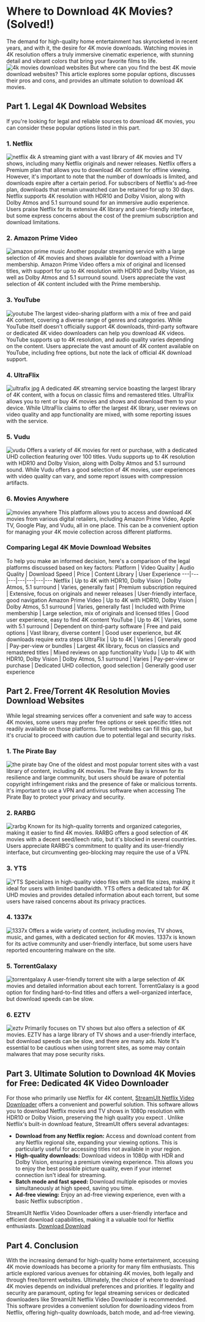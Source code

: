 # Where to Download 4K Movies? (Solved!)
The demand for high-quality home entertainment has skyrocketed in recent years, and with it, the desire for 4K movie downloads. Watching movies in 4K resolution offers a truly immersive cinematic experience, with stunning detail and vibrant colors that bring your favorite films to life.
![4k movies download websites](https://www.streamult.com/images/resource/4k-movies-download-websites.jpg)
But where can you find the best 4K movie download websites? This article explores some popular options, discusses their pros and cons, and provides an ultimate solution to download 4K movies.
## Part 1. Legal 4K Download Websites
If you're looking for legal and reliable sources to download 4K movies, you can consider these popular options listed in this part.
### 1. Netflix
![netflix 4k](https://www.streamult.com/images/resource/netflix-4k.jpg)
A streaming giant with a vast library of 4K movies and TV shows, including many Netflix originals and newer releases. Netflix offers a Premium plan that allows you to download 4K content for offline viewing. However, it's important to note that the number of downloads is limited, and downloads expire after a certain period. For subscribers of Netflix's ad-free plan, downloads that remain unwatched can be retained for up to 30 days.
Netflix supports 4K resolution with HDR10 and Dolby Vision, along with Dolby Atmos and 5.1 surround sound for an immersive audio experience. Users praise Netflix for its extensive 4K library and user-friendly interface, but some express concerns about the cost of the premium subscription and download limitations.
### 2. Amazon Prime Video
![amazon prime music](https://www.streamult.com/images/resource/amazon-prime-music.jpg)
Another popular streaming service with a large selection of 4K movies and shows available for download with a Prime membership. Amazon Prime Video offers a mix of original and licensed titles, with support for up to 4K resolution with HDR10 and Dolby Vision, as well as Dolby Atmos and 5.1 surround sound. Users appreciate the vast selection of 4K content included with the Prime membership.
### 3. YouTube
![youtube](https://www.streamult.com/images/resource/youtube.jpg)
The largest video-sharing platform with a mix of free and paid 4K content, covering a diverse range of genres and categories. While YouTube 
itself doesn't officially support 4K downloads, third-party software or dedicated 4K video downloaders can help you download 4K videos. YouTube supports up to 4K resolution, and audio quality varies depending on the content. Users appreciate the vast amount of 4K content available on YouTube, including free options, but note the lack of official 4K download support.
### 4. UltraFlix
![ultrafix jpg](https://www.streamult.com/images/resource/ultrafix-jpg.jpg)
A dedicated 4K streaming service boasting the largest library of 4K content, with a focus on classic films and remastered titles. UltraFlix 
allows you to rent or buy 4K movies and shows and download them to your device. While UltraFlix claims to offer the largest 4K library, user reviews on video quality and app functionality are mixed, with some reporting issues with the service.
### 5. Vudu
![vudu](https://www.streamult.com/images/resource/vudu.jpg)
Offers a variety of 4K movies for rent or purchase, with a dedicated UHD collection featuring over 100 titles. Vudu supports up to 4K resolution with HDR10 and Dolby Vision, along with Dolby Atmos and 5.1 surround sound. While Vudu offers a good selection of 4K movies, user experiences with video quality can vary, and some report issues with compression artifacts.
### 6. Movies Anywhere
![movies anywhere](https://www.streamult.com/images/resource/movies-anywhere.jpg)
This platform allows you to access and download 4K movies from various digital retailers, including Amazon Prime Video, Apple TV, Google Play, and Vudu, all in one place. This can be a convenient option for managing your 4K movie collection across different platforms.
### Comparing Legal 4K Movie Download Websites
To help you make an informed decision, here's a comparison of the legal platforms discussed based on key factors:
Platform | Video Quality | Audio Quality | Download Speed | Price | Content Library | User Experience
---|---|---|---|---|---|---
Netflix | Up to 4K with HDR10, Dolby Vision | Dolby Atmos, 5.1 surround | Varies, generally fast | Premium subscription required | Extensive, focus on originals and newer releases | User-friendly interface, good navigation
Amazon Prime Video | Up to 4K with HDR10, Dolby Vision | Dolby Atmos, 5.1 surround | Varies, generally fast | Included with Prime membership | Large selection, mix of originals and licensed titles | Good user experience, easy to find 4K content
YouTube | Up to 4K | Varies, some with 5.1 surround | Dependent on third-party software | Free and paid options | Vast library, diverse content | Good user experience, but 4K downloads require extra steps
UltraFlix | Up to 4K | Varies | Generally good | Pay-per-view or bundles | Largest 4K library, focus on classics and remastered titles | Mixed reviews on app functionality
Vudu | Up to 4K with HDR10, Dolby Vision | Dolby Atmos, 5.1 surround | Varies | Pay-per-view or purchase | Dedicated UHD collection, good selection | Generally good user experience
## Part 2. Free/Torrent 4K Resolution Movies Download Websites
While legal streaming services offer a convenient and safe way to access 4K movies, some users may prefer free options or seek specific titles not readily available on those platforms. Torrent websites can fill this gap, but it's crucial to proceed with caution due to potential legal and security risks.
### 1. The Pirate Bay
![the pirate bay](https://www.streamult.com/images/resource/the-pirate-bay.jpg)
One of the oldest and most popular torrent sites with a vast library of content, including 4K movies. The Pirate Bay is known for its resilience and large community, but users should be aware of potential copyright infringement risks and the presence of fake or malicious torrents. It's important to use a VPN and antivirus software when accessing The Pirate Bay to protect your privacy and security.
### 2. RARBG
![rarbg](https://www.streamult.com/images/resource/rarbg.jpg)
Known for its high-quality torrents and organized categories, making it easier to find 4K movies. RARBG offers a good selection of 4K movies with a decent seed/leech ratio, but it's blocked in several countries. Users appreciate RARBG's commitment to quality and its user-friendly interface, but circumventing geo-blocking may require the use of a VPN.
### 3. YTS
![YTS](https://www.streamult.com/images/resource/YTS.jpg)
Specializes in high-quality video files with small file sizes, making it ideal for users with limited bandwidth. YTS offers a dedicated tab 
for 4K UHD movies and provides detailed information about each torrent, but some users have raised concerns about its privacy practices.    
### 4. 1337x
![1337x](https://www.streamult.com/images/resource/1337x.jpg)
Offers a wide variety of content, including movies, TV shows, music, and games, with a dedicated section for 4K movies. 1337x is known for its active community and user-friendly interface, but some users have reported encountering malware on the site.
### 5. TorrentGalaxy
![torrentgalaxy](https://www.streamult.com/images/resource/torrentgalaxy.jpg)
A user-friendly torrent site with a large selection of 4K movies and detailed information about each torrent. TorrentGalaxy is a good option for finding hard-to-find titles and offers a well-organized interface, but download speeds can be slow.
### 6. EZTV
![eztv](https://www.streamult.com/images/resource/eztv.jpg)
Primarily focuses on TV shows but also offers a selection of 4K movies. EZTV has a large library of TV shows and a user-friendly interface, 
but download speeds can be slow, and there are many ads.
Note
It's essential to be cautious when using torrent sites, as some may contain malwares that may pose security risks.
## Part 3. Ultimate Solution to Download 4K Movies for Free: Dedicated 4K Video Downloader
For those who primarily use Netflix for 4K content, [StreamUlt Netflix Video Downloader](https://www.streamult.com/netflix-video-downloader/) offers a convenient and powerful solution. This software allows you to download Netflix movies and TV shows in 1080p resolution with HDR10 or Dolby Vision, preserving the high quality you expect . Unlike Netflix's built-in download feature, StreamUlt offers several advantages: 
  * **Download from any Netflix region:** Access and download content from any Netflix regional site, expanding your viewing options. This is particularly useful for accessing titles not available in your region.
  * **High-quality downloads:** Download videos in 1080p with HDR and Dolby Vision, ensuring a premium viewing experience. This allows you to enjoy the best possible picture quality, even if your internet connection isn't ideal for streaming.
  * **Batch mode and fast speed:** Download multiple episodes or movies simultaneously at high speed, saving you time.
  * **Ad-free viewing:** Enjoy an ad-free viewing experience, even with a basic Netflix subscription .


StreamUlt Netflix Video Downloader offers a user-friendly interface and efficient download capabilities, making it a valuable tool for Netflix enthusiasts.
[ Download ](https://download.streamult.com/NetflixVideoDownloader.exe) [ Download ](https://download.streamult.com/NetflixVideoDownloader.dmg)
## Part 4. Conclusion
With the increasing demand for high-quality home entertainment, accessing 4K movie downloads has become a priority for many film enthusiasts. This article explored various avenues for obtaining 4K movies, both legally and through free/torrent websites.
Ultimately, the choice of where to download 4K movies depends on individual preferences and priorities. If legality and security are paramount, opting for legal streaming services or dedicated downloaders like StreamUlt Netflix Video Downloader is recommended. This software provides a convenient solution for downloading videos from Netflix, offering high-quality downloads, batch mode, and ad-free viewing.
